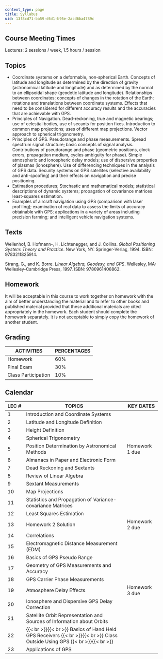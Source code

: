 ```yaml
---
content_type: page
title: Syllabus
uid: 13f8cd71-ba59-d6d1-b95e-2acd6ba4789c
---
```


Course Meeting Times
--------------------

Lectures: 2 sessions / week, 1.5 hours / session

Topics
------

*   Coordinate systems on a deformable, non-spherical Earth. Concepts of latitude and longitude as determined by the direction of gravity (astronomical latitude and longitude) and as determined by the normal to an ellipsoidal shape (geodetic latitude and longitude). Relationships between coordinates; concepts of changes in the rotation of the Earth; rotations and translations between coordinate systems. Effects that need to be considered for different accuracy results and the accuracies that are achievable with GPS.
*   Principles of Navigation. Dead-reckoning, true and magnetic bearings; use of celestial bodies, use of secants for position fixes. Introduction to common map projections; uses of different map projections. Vector approach to spherical trigonometry.
*   Principles of GPS. Pseudorange and phase measurements. Spread spectrum signal structure; basic concepts of signal analysis. Contributions of pseudorange and phase (geometric positions, clock errors, propagation medium, cycles ambiguity for phase). Simple atmospheric and ionospheric delay models; use of dispersive properties of plasmas (ionosphere). Use of differencing techniques in the analysis of GPS data. Security systems on GPS satellites (selective availability and anti-spoofing) and their effects on navigation and precise positioning.
*   Estimation procedures; Stochastic and mathematical models; statistical descriptions of dynamic systems; propagation of covariance matrices least-squares estimation.
*   Examples of aircraft navigation using GPS (comparison with laser profiling); examination of real data to assess the limits of accuracy obtainable with GPS; applications in a variety of areas including precision farming; and intelligent vehicle navigation systems.

Texts
-----

Wellenhof, B. Hofmann-, H. Lichtenegger, and J. Collins. _Global Positioning System: Theory and Practice_. New York, NY: Springer-Verlag, 1994. ISBN: 9783211825914.

Strang, G., and K. Borre. _Linear Algebra, Geodesy, and GPS_. Wellesley, MA: Wellesley-Cambridge Press, 1997. ISBN: 9780961408862.

Homework
--------

It will be acceptable in this course to work together on homework with the aim of better understanding the material and to refer to other books and published material provided that these additional materials are cited appropriately in the homework. Each student should complete the homework separately. It is not acceptable to simply copy the homework of another student.

Grading
-------

| ACTIVITIES | PERCENTAGES |
| --- | --- |
| Homework | 60% |
| Final Exam | 30% |
| Class Participation | 10% 

Calendar
--------

| LEC # | TOPICS | KEY DATES |
| --- | --- | --- |
| 1 | Introduction and Coordinate Systems | &nbsp; |
| 2 | Latitude and Longitude Definition | &nbsp; |
| 3 | Height Definition | &nbsp; |
| 4 | Spherical Trigonometry | &nbsp; |
| 5 | Position Determination by Astronomical Methods | Homework 1 due |
| 6 | Almanacs in Paper and Electronic Form | &nbsp; |
| 7 | Dead Reckoning and Sextants | &nbsp; |
| 8 | Review of Linear Algebra | &nbsp; |
| 9 | Sextant Measurements | &nbsp; |
| 10 | Map Projections | &nbsp; |
| 11 | Statistics and Propagation of Variance-covariance Matrices | &nbsp; |
| 12 | Least Squares Estimation | &nbsp; |
| 13 | Homework 2 Solution | Homework 2 due |
| 14 | Correlations | &nbsp; |
| 15 | Electromagnetic Distance Measurement (EDM) | &nbsp; |
| 16 | Basics of GPS Pseudo Range | &nbsp; |
| 17 | Geometry of GPS Measurements and Accuracy | &nbsp; |
| 18 | GPS Carrier Phase Measurements | &nbsp; |
| 19 | Atmosphere Delay Effects | Homework 3 due |
| 20 | Ionosphere and Dispersive GPS Delay Correction | &nbsp; |
| 21 | Satellite Orbit Representation and Sources of Information about Orbits | &nbsp; |
| 22 |  {{< br >}}{{< br >}} Basics of Hand Held GPS Receivers {{< br >}}{{< br >}} Class Outside Using GPS {{< br >}}{{< br >}}  | &nbsp; |
| 23 | Applications of GPS |